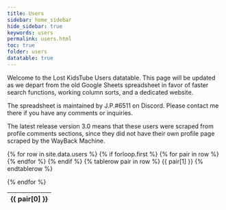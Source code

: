 ```yaml
---
title: Users
sidebar: home_sidebar
hide_sidebar: true
keywords: users
permalink: users.html
toc: true
folder: users
datatable: true
---
```


Welcome to the Lost KidsTube Users datatable.
This page will be updated as we depart from the
old Google Sheets spreadsheet in favor of faster
search functions, working column sorts, and a
dedicated website.

The spreadsheet is maintained by J.P.#6511 on
Discord. Please contact me there if you have
any comments or inquiries.

The latest release version 3.0 means that these
users were scraped from profile comments sections,
since they did not have their own profile page
scraped by the WayBack Machine.
<br/>
<table class="display">
  <colgroup>
  <col width="32%" />
  <col width="26%" />
  <col width="27%" />
  <col width="5%" />
  <col width="10%" />
  </colgroup>
  {% for row in site.data.users %}
    {% if forloop.first %}
    <thead>
    <tr class="header">
      {% for pair in row %}
        <th>{{ pair[0] }}</th>
      {% endfor %}
    </tr>
    </thead>
    {% endif %}
    {% tablerow pair in row %}
      {{ pair[1] }}
    {% endtablerow %}
    
  {% endfor %}

</table>


